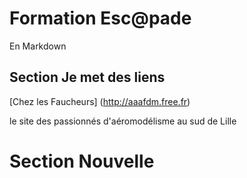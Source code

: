 # Formation Esc@pade 
En Markdown

## Section Je met des liens
[Chez les Faucheurs] (http://aaafdm.free.fr)

le site des passionnés d'aéromodélisme au sud de Lille
# Section Nouvelle
